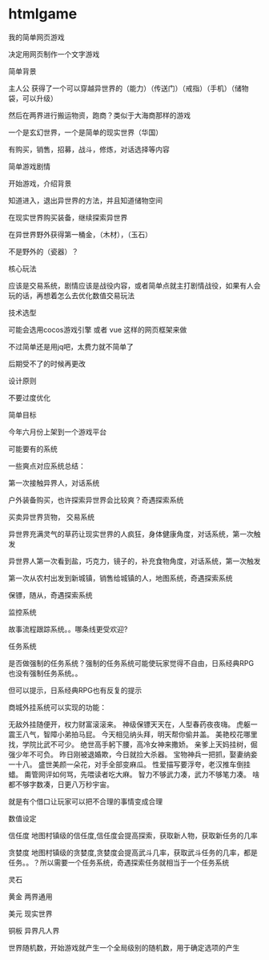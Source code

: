 # htmlgame
我的简单网页游戏

决定用网页制作一个文字游戏


简单背景 

主人公 获得了一个可以穿越异世界的（能力）（传送门）（戒指）（手机）（储物袋，可以升级）

然后在两界进行搬运物资，跑商？类似于大海商那样的游戏

一个是玄幻世界，一个是简单的现实世界（华国）

有购买，销售，招募，战斗，修炼，对话选择等内容

简单游戏剧情

开始游戏，介绍背景

知道进入，退出异世界的方法，并且知道储物空间

在现实世界购买装备，继续探索异世界

在异世界野外获得第一桶金，（木材），（玉石）

不是野外的（瓷器）？

核心玩法

应该是交易系统，剧情应该是战役内容，或者简单点就主打剧情战役，如果有人会玩的话，再想着怎么去优化数值交易玩法


技术选型

可能会选用cocos游戏引擎 或者 vue 这样的网页框架来做

不过简单还是用jq吧，太费力就不简单了

后期受不了的时候再更改

设计原则

不要过度优化

简单目标

今年六月份上架到一个游戏平台


可能要有的系统

一些爽点对应系统总结：

第一次接触异界人，对话系统

户外装备购买，也许探索异世界会比较爽？奇遇探索系统

买卖异世界货物， 交易系统

异世界充满灵气的草药让现实世界的人疯狂，身体健康角度，对话系统，第一次触发

异世界人第一次看到盐，巧克力，镜子的，补充食物角度，对话系统，第一次触发

第一次从农村出发到新城镇，销售给城镇的人，地图系统，奇遇探索系统

保镖，随从，奇遇探索系统

监控系统

故事流程跟踪系统。。哪条线更受欢迎?

任务系统

是否做强制的任务系统？强制的任务系统可能使玩家觉得不自由，日系经典RPG也没有强制任务系统。。

但可以提示，日系经典RPG也有反复的提示

商城外挂系统可以实现的功能：

无敌外挂随便开，权力财富滚滚来。
神级保镖天天在，人型春药夜夜嗨。
虎躯一震王八气，智障小弟拍马屁。
今天相见纳头拜，明天帮你偷井盖。
美艳校花哪里找，学院比武不可少。
绝世高手躬下腰，高冷女神来撒娇。
亲爹上天妈挂树，倔强少年不可负。
昨日刚被退婚欺，今日就捡大杀器。
宝物神兵一把抓，娶妻纳妾一十八。
盛世美颜一朵花，对手全部变麻瓜。
性爱描写要浮夸，老汉推车倒挂蜡。
甭管网评如何骂，先喂读者吃大麻。
智力不够武力凑，武力不够笔力凑。
啥都不够字数凑，日更八万秒宇宙。

就是有个借口让玩家可以把不合理的事情变成合理




数值设定

信任度   地图村镇级的信任度,信任度会提高探索，获取新人物，获取新任务的几率

贪婪度   地图村镇级的贪婪度,贪婪度会提高武斗几率，获取武斗任务的几率，都是任务。。？所以需要一个任务系统，奇遇探索任务就相当于一个任务系统

灵石 

黄金 两界通用

美元 现实世界

铜板 异界凡人界

世界随机数，开始游戏就产生一个全局级别的随机数，用于确定选项的产生





